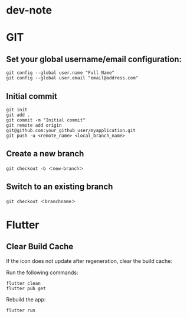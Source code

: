 # dev-note

# GIT
## Set your global username/email configuration:
```GIT
git config --global user.name "Full Name"
git config --global user.email "email@address.com"
```

## Initial commit
```GIT
git init
git add .
git commit -m "Initial commit"
git remote add origin git@github.com:your_github_user/myapplication.git
git push -u <remote_name> <local_branch_name>
```

## Create a new branch
```GIT
git checkout -b ＜new-branch＞
```

## Switch to an existing branch
```GIT
git checkout ＜branchname＞
```

# Flutter
## Clear Build Cache
If the icon does not update after regeneration, clear the build cache:

Run the following commands:
```
flutter clean
flutter pub get
```

Rebuild the app:
```
flutter run
```

